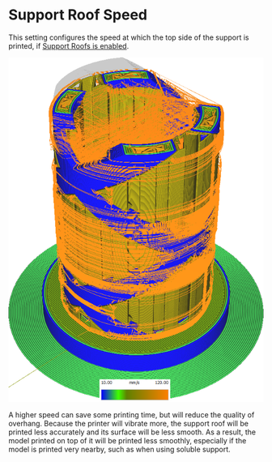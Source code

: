Support Roof Speed
====
This setting configures the speed at which the top side of the support is printed, if [Support Roofs is enabled](support_interface_enable.md).

![Various structures printed at different speeds](images/speed_difference.png)

A higher speed can save some printing time, but will reduce the quality of overhang. Because the printer will vibrate more, the support roof will be printed less accurately and its surface will be less smooth. As a result, the model printed on top of it will be printed less smoothly, especially if the model is printed very nearby, such as when using soluble support.